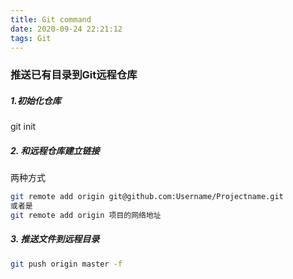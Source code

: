 ```yaml
---
title: Git command
date: 2020-09-24 22:21:12
tags: Git 
---
```


###  推送已有目录到Git远程仓库

##### 1.初始化仓库

git init

##### 2. 和远程仓库建立链接

两种方式

```bash
git remote add origin git@github.com:Username/Projectname.git
或者是 
git remote add origin 项目的网络地址
```

##### 3. 推送文件到远程目录

```bash
git push origin master -f
```

